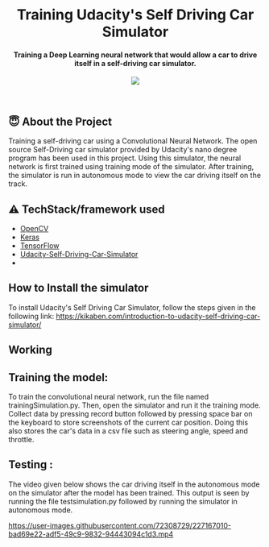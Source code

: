 <h1 align="center">Training Udacity's Self Driving Car Simulator</h1>

<div align= "center"> <h4>Training a Deep Learning neural network that would allow a car to drive itself in a self-driving car simulator.</h4>
  <img src="https://github.com/stuti2403/Training-Self-Driving-Car-Simulator/blob/main/image.jpeg"/>
</div>

&nbsp;&nbsp;&nbsp;&nbsp;&nbsp;&nbsp;&nbsp;&nbsp;&nbsp;&nbsp;&nbsp;&nbsp;&nbsp;&nbsp;&nbsp;&nbsp;&nbsp;&nbsp;&nbsp;&nbsp;&nbsp;&nbsp;&nbsp;&nbsp;&nbsp;&nbsp;&nbsp;&nbsp;&nbsp;&nbsp;

## :innocent: About the Project
Training a self-driving car using a Convolutional Neural Network. The open source Self-Driving car simulator provided by Udacity's nano degree program has been used in this project. Using this simulator, the neural network is first trained using training mode of the simulator. After training, the simulator is run in autonomous mode to view the car driving itself on the track.

## :warning: TechStack/framework used

- [OpenCV](https://opencv.org/)
- [Keras](https://keras.io/)
- [TensorFlow](https://www.tensorflow.org/)
- [Udacity-Self-Driving-Car-Simulator](https://github.com/udacity/self-driving-car-sim)
- <!-- - [MobileNetV2](https://arxiv.org/abs/1801.04381) -->


## How to Install the simulator
To install Udacity's Self Driving Car Simulator, follow the steps given in the following link:
https://kikaben.com/introduction-to-udacity-self-driving-car-simulator/

## Working
## Training the model:
To train the convolutional neural network, run the file named trainingSimulation.py. Then, open the simulator and run it the training mode. Collect data by pressing record button followed by pressing space bar on the keyboard to store screenshots of the current car position. Doing this also stores the car's data in a csv file such as steering angle, speed and throttle. 

## Testing :
The video given below shows the car driving itself in the autonomous mode on the simulator after the model has been trained. This output is seen by running the file testsimulation.py followed by running the simulator in autonomous mode.





https://user-images.githubusercontent.com/72308729/227167010-bad69e22-adf5-49c9-9832-94443094c1d3.mp4





